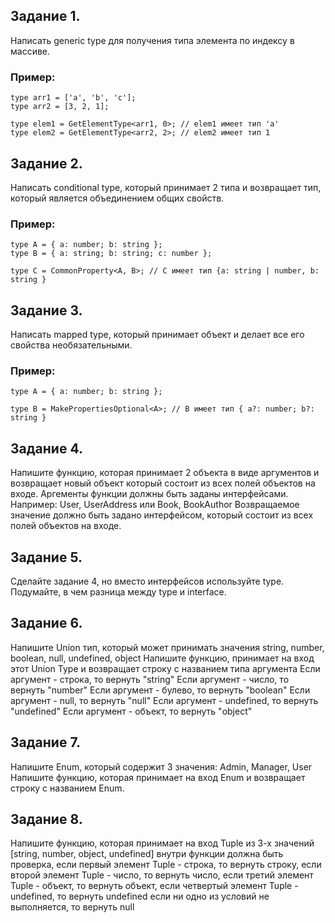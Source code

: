 ## Задание 1. 
Написать generic type для получения типа элемента по индексу в массиве.

### Пример:
```
type arr1 = ['a', 'b', 'c'];
type arr2 = [3, 2, 1];

type elem1 = GetElementType<arr1, 0>; // elem1 имеет тип 'a'
type elem2 = GetElementType<arr2, 2>; // elem2 имеет тип 1
```

## Задание 2. 
Написать conditional type, который принимает 2 типа и возвращает тип, который является объединением общих свойств.

### Пример:
```
type A = { a: number; b: string };
type B = { a: string; b: string; c: number };

type C = CommonProperty<A, B>; // C имеет тип {a: string | number, b: string }
```

## Задание 3. 
Написать mapped type, который принимает объект и делает все его свойства необязательными.
### Пример:
```
type A = { a: number; b: string };

type B = MakePropertiesOptional<A>; // B имеет тип { a?: number; b?: string }
```

## Задание 4. 
Напишите функцию, которая принимает 2 объекта в виде аргументов 
и возвращает новый объект который состоит из всех полей объектов на входе.
Аргементы функции должны быть заданы интерфейсами.
Например: User, UserAddress или Book, BookAuthor
Возвращаемое значение должно быть задано интерфейсом,
который состоит из всех полей объектов на входе.

## Задание 5.
Сделайте задание 4, но вместо интерфейсов используйте type.
Подумайте, в чем разница между type и interface.

## Задание 6.
Напишите Union тип, который может принимать значения string, number, boolean, null, undefined, object
Напишите функцию, принимает на вход этот Union Type и возвращает строку
с названием типа аргумента
Если аргумент - строка, то вернуть "string"
Если аргумент - число, то вернуть "number"
Если аргумент - булево, то вернуть "boolean"
Если аргумент - null, то вернуть "null"
Если аргумент - undefined, то вернуть "undefined"
Если аргумент - объект, то вернуть "object"

## Задание 7.
Напишите Enum, который содержит 3 значения: Admin, Manager, User
Напишите функцию, которая принимает на вход Enum и возвращает строку
с названием Enum.

## Задание 8.
Напишите функцию, которая принимает на вход Tuple из 3-х значений [string, number, object, undefined]
внутри функции должна быть проверка, если первый элемент Tuple - строка, то вернуть строку,
если второй элемент Tuple - число, то вернуть число,
если третий элемент Tuple - объект, то вернуть объект,
если четвертый элемент Tuple - undefined, то вернуть undefined
если ни одно из условий не выполняется, то вернуть null